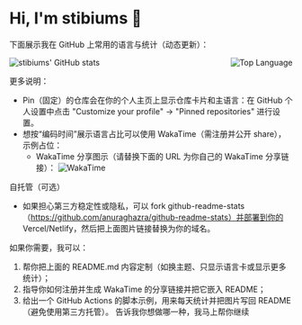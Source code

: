 # Hi, I'm stibiums 👋

下面展示我在 GitHub 上常用的语言与统计（动态更新）：

<!-- GitHub overall stats card -->
<img align="left" src="https://github-readme-stats.vercel.app/api?username=stibiums&show_icons=true&count_private=true&theme=tokyonight" alt="stibiums' GitHub stats" />

<!-- Top languages card -->
<img align="right" src="https://github-readme-stats.vercel.app/api/top-langs/?username=stibiums&layout=compact&theme=tokyonight" alt="Top Language" />

<br clear="both"/>

更多说明：
- Pin（固定）的仓库会在你的个人主页上显示仓库卡片和主语言：在 GitHub 个人设置中点击 "Customize your profile" -> "Pinned repositories" 进行设置。
- 想按“编码时间”展示语言占比可以使用 WakaTime（需注册并公开 share），示例占位：
  - WakaTime 分享图示（请替换下面的 URL 为你自己的 WakaTime 分享链接）：
    ![WakaTime](https://wakatime.com/share/@YOUR_WAKATIME_ID/REPLACE_WITH_YOUR_HASH.svg)

自托管（可选）
- 如果担心第三方稳定性或隐私，可以 fork github-readme-stats（https://github.com/anuraghazra/github-readme-stats）并部署到你的 Vercel/Netlify，然后把上面图片链接替换为你的域名。

如果你需要，我可以：
1) 帮你把上面的 README.md 内容定制（如换主题、只显示语言卡或显示更多统计）；
2) 指导你如何注册并生成 WakaTime 的分享链接并把它嵌入 README；
3) 给出一个 GitHub Actions 的脚本示例，用来每天统计并把图片写回 README（避免使用第三方托管）。
告诉我你想做哪一种，我马上帮你继续
